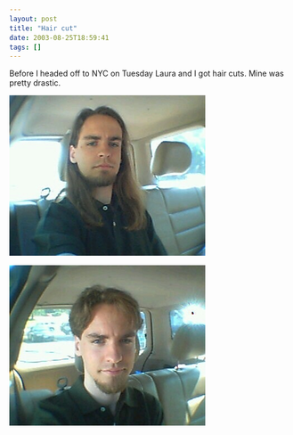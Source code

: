```yaml
---
layout: post
title: "Hair cut"
date: 2003-08-25T18:59:41
tags: []
---
```


Before I headed off to NYC on Tuesday Laura and I got hair cuts. Mine was pretty drastic.

![Before, with long hair][1]

![After, short short][2]

   [1]: /2003/08/25/before.jpg
   [2]: /2003/08/25/after.jpg
